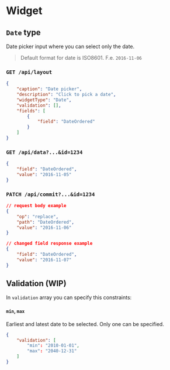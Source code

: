 # Widget

## `Date` type

Date picker input where you can select only the date.

> Default format for date is ISO8601.
> F.e. `2016-11-06`

### `GET /api/layout`

```json
{
    "caption": "Date picker",
    "description": "Click to pick a date",
    "widgetType": "Date",
    "validation": [],
    "fields": [
        {
            "field": "DateOrdered"
        }
    ]
}
```

### `GET /api/data?...&id=1234`

```json
{
    "field": "DateOrdered",
    "value": "2016-11-05"
}
```

### `PATCH /api/commit?...&id=1234`

```json
// request body example
{
    "op": "replace",
    "path": "DateOrdered",
    "value": "2016-11-06"
}
```
```json
// changed field response example
{
    "field": "DateOrdered",
    "value": "2016-11-07"
}
```

## Validation (WIP)

In `validation` array you can specify this constraints:

#### `min`, `max`

Earliest and latest date to be selected. Only one can be specified.

```json
{
    "validation": [
        "min": "2010-01-01",
        "max": "2040-12-31"
    ]
}
```